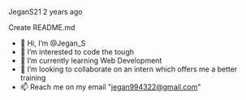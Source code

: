 
JeganS21
2 years ago

Create README.md
- 👋 Hi, I’m @Jegan_S
- 👀 I’m interested to code the tough
- 🌱 I’m currently learning Web Development
- 💞️ I’m looking to collaborate on an intern which offers me a better training
- 📫 Reach me on my email "jegan994322@gmail.com"

